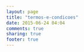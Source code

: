 ```yaml
---
layout: page
title: "termos-e-condicoes"
date: 2015-06-24 04:04
comments: true
sharing: true
footer: true
---
```


